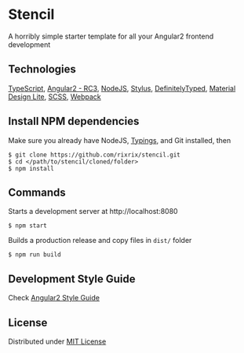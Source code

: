 # Stencil

A horribly simple starter template for all your Angular2 frontend development

## Technologies

[TypeScript](http://www.typescriptlang.org/), [Angular2 - RC3](https://angular.io/),
[NodeJS](https://nodejs.org/), [Stylus](http://learnboost.github.io/stylus/),
[DefinitelyTyped](http://definitelytyped.org/tsd/), [Material Design Lite](https://www.getmdl.io/), [SCSS](http://sass-lang.com/),
[Webpack](https://webpack.github.io/)

## Install NPM dependencies

Make sure you already have NodeJS, [Typings](https://www.npmjs.com/package/typings), and Git installed, then

```
$ git clone https://github.com/rixrix/stencil.git
$ cd </path/to/stencil/cloned/folder>
$ npm install
```

## Commands

Starts a development server at http://localhost:8080
```
$ npm start
```

Builds a production release and copy files in `dist/` folder

```
$ npm run build
```

## Development Style Guide

Check [Angular2 Style Guide](https://angular.io/styleguide)

## License

Distributed under [MIT License](http://opensource.org/licenses/MIT)

